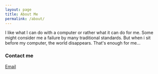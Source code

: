 ```yaml
---
layout: page
title: About Me
permalink: /about/
---
```


I like what I can do with a computer or rather what it can do for me.
Some might consider me a failure by many traditional standards.
But when i sit before my computer, the world disappears.
That's enough for me...

### Contact me

[Email](mailto:madhu4surisetti@gmail.com)

